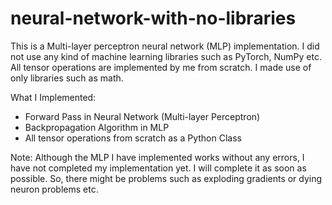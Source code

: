 # neural-network-with-no-libraries
This is a Multi-layer perceptron neural network (MLP) implementation. I did not use any kind of machine learning libraries such as PyTorch, NumPy etc. All tensor operations are implemented by me from scratch. I made use of only libraries such as math.

What I Implemented:

- Forward Pass in Neural Network (Multi-layer Perceptron)
- Backpropagation Algorithm in MLP
- All tensor operations from scratch as a Python Class


Note: Although the MLP I have implemented works without any errors, I have not completed my implementation yet. I will complete it as soon as possible. So, there might be problems such as exploding gradients or dying neuron problems etc.
